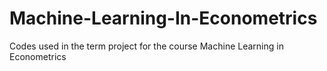 # Machine-Learning-In-Econometrics
Codes used in the term project for the course Machine Learning in Econometrics
